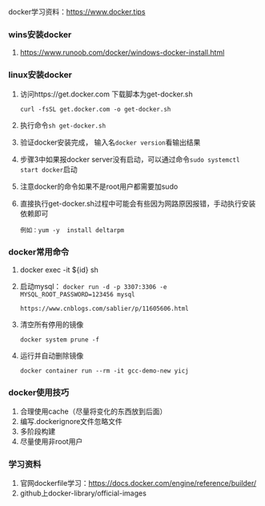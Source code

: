 docker学习资料：https://www.docker.tips

### wins安装docker

1. https://www.runoob.com/docker/windows-docker-install.html

### linux安装docker

1. 访问https://get.docker.com 下载脚本为get-docker.sh

   ```
   curl -fsSL get.docker.com -o get-docker.sh
   ```

2. 执行命令```sh get-docker.sh```

3. 验证docker安装完成， 输入名```docker version```看输出结果

4. 步骤3中如果报docker server没有启动，可以通过命令```sudo systemctl start docker```启动

5. 注意docker的命令如果不是root用户都需要加sudo

6. 直接执行get-docker.sh过程中可能会有些因为网路原因报错，手动执行安装依赖即可

   ```yum -y  install deltarpm 
   例如：yum -y  install deltarpm 
   ```

### docker常用命令

1. docker exec -it   ${id}   sh

2. 启动mysql： ```docker run -d -p 3307:3306 -e MYSQL_ROOT_PASSWORD=123456 mysql```

   ```
   https://www.cnblogs.com/sablier/p/11605606.html
   ```

3. 清空所有停用的镜像
    ```text
    docker system prune -f
    ```
4. 运行并自动删除镜像
    ```text
    docker container run --rm -it gcc-demo-new yicj
    ```
### docker使用技巧
1. 合理使用cache（尽量将变化的东西放到后面）
2. 编写.dockerignore文件忽略文件
3. 多阶段构建
4. 尽量使用非root用户

### 学习资料
1. 官网dockerfile学习：https://docs.docker.com/engine/reference/builder/
2. github上docker-library/official-images

